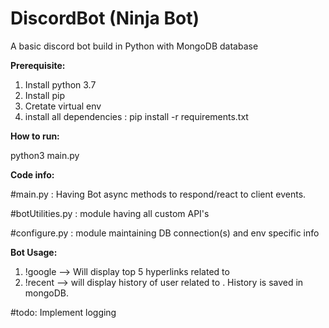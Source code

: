 # DiscordBot (Ninja Bot)
A basic discord bot build in Python with MongoDB database

**Prerequisite:**
1) Install python 3.7
2) Install pip
3) Cretate virtual env
4) install all dependencies : pip install -r requirements.txt

**How to run:**

python3 main.py


**Code info:**

#main.py :  Having Bot async methods to respond/react to client events.

#botUtilities.py : module having all custom API's

#configure.py : module maintaining DB connection(s) and env specific info


**Bot Usage:**
1) !google <text to search> --> Will display top 5 hyperlinks related to <text to search>
2) !recent <text to lookup> --> will display history of user related to <text to lookup>. History is saved in mongoDB.
  

  #todo:
  Implement logging
